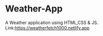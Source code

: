 # Weather-App
A Weather application using HTML,CSS &amp; JS.
Link:https://weatherfetch1000.netlify.app
